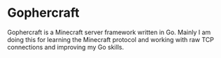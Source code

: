 # Gophercraft

Gophercraft is a Minecraft server framework written in Go. Mainly I am doing this for learning the Minecraft protocol and working with raw TCP connections and improving my Go skills.
